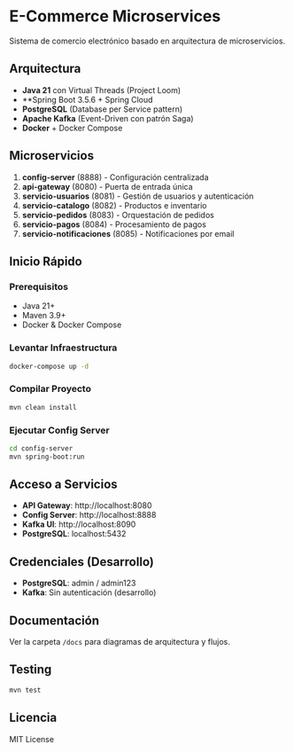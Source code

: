 # E-Commerce Microservices

Sistema de comercio electrónico basado en arquitectura de microservicios.

##  Arquitectura

- **Java 21** con Virtual Threads (Project Loom)
- **Spring Boot 3.5.6 + Spring Cloud
- **PostgreSQL** (Database per Service pattern)
- **Apache Kafka** (Event-Driven con patrón Saga)
- **Docker** + Docker Compose

## Microservicios

1. **config-server** (8888) - Configuración centralizada
2. **api-gateway** (8080) - Puerta de entrada única
3. **servicio-usuarios** (8081) - Gestión de usuarios y autenticación
4. **servicio-catalogo** (8082) - Productos e inventario
5. **servicio-pedidos** (8083) - Orquestación de pedidos
6. **servicio-pagos** (8084) - Procesamiento de pagos
7. **servicio-notificaciones** (8085) - Notificaciones por email

## Inicio Rápido

### Prerequisitos
- Java 21+
- Maven 3.9+
- Docker & Docker Compose

### Levantar Infraestructura
```bash
docker-compose up -d
```

### Compilar Proyecto
```bash
mvn clean install
```

### Ejecutar Config Server
```bash
cd config-server
mvn spring-boot:run
```

## Acceso a Servicios

- **API Gateway**: http://localhost:8080
- **Config Server**: http://localhost:8888
- **Kafka UI**: http://localhost:8090
- **PostgreSQL**: localhost:5432

## Credenciales (Desarrollo)

- **PostgreSQL**: admin / admin123
- **Kafka**: Sin autenticación (desarrollo)

## Documentación

Ver la carpeta `/docs` para diagramas de arquitectura y flujos.

## Testing
```bash
mvn test
```

## Licencia

MIT License